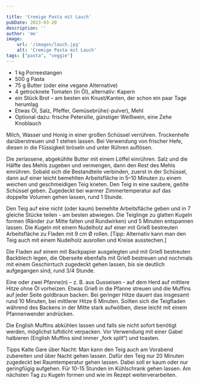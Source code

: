 ```yaml
---

title: 'Cremige Pasta mit Lauch'
pubDate: 2023-03-20
description: ''
author: 'me'
image:
    url: '/images/lauch.jpg'
    alt: 'Cremige Pasta mit Lauch'
tags: ["pasta", "veggie"]
---
```

* 1 kg Porreestangen
* 500 g Pasta
* 75 g Butter (oder eine vegane Alternative)
* 4 getrocknete Tomaten (in Öl), alternativ: Kapern
* ein Stück Brot – am besten ein Knust/Kanten, der schon ein paar Tage herumlag
* Etwas Öl, Salz, Pfeffer, Gemüsebrühe(-pulver), Mehl
* Optional dazu: frische Petersilie, günstiger Weißwein, eine Zehe Knoblauch

Milch, Wasser und Honig in einer großen Schüssel verrühren. Trockenhefe darüberstreuen und 1 stehen lassen. Bei Verwendung von frischer Hefe, diesen in die Flüssigkeit bröseln und unter Rühren auflösen.

Die zerlassene, abgekühlte Butter mit einem Löffel einrühren. Salz und die Hälfte des Mehls zugeben und vermengen, dann den Rest des Mehls einrühren. Sobald sich die Bestandteile verbinden, zuerst in der Schüssel, dann auf einer leicht bemehlten Arbeitsfläche in 5–10 Minuten zu einem weichen und geschmeidigen Teig kneten. Den Teig in eine saubere, geölte Schüssel geben. Zugedeckt bei warmer Zimmertemperatur auf das doppelte Volumen gehen lassen, rund 1 Stunde.

Den Teig auf eine nicht (oder kaum) bemehlte Arbeitsfläche geben und in 7 gleiche Stücke teilen - am besten abwiegen. Die Teiglinge zu glatten Kugeln formen (Ränder zur Mitte falten und Rundwirken) und 5 Minuten entspannen lassen. Die Kugeln mit einem Nudelholz auf einer mit Grieß bestreuten Arbeitsfläche zu Fladen mit 9 cm Ø rollen. [Tipp: Alternativ kann man den Teig auch mit einem Nudelholz ausrollen und Kreise ausstechen.]

Die Fladen auf einem mit Backpapier ausgelegten und mit Grieß bestreuten Backblech legen, die Oberseite ebenfalls mit Grieß bestreuen und nochmals mit einem Geschirrtuch zugedeckt gehen lassen, bis sie deutlich aufgegangen sind, rund 3/4 Stunde.

Eine oder zwei Pfanne(n) – z. B. aus Gusseisen - auf dem Herd auf mittlere Hitze ohne Öl vorheizen. Etwas Grieß in die Pfanne streuen und die Muffins auf jeder Seite goldbraun backen. Bei geringer Hitze dauert das insgesamt rund 10 Minuten, bei mittlerer Hitze 6 Minuten. Sollten sich die Teigfladen während des Backens in der Mitte stark aufwölben, diese leicht mit einem Pfannenwender andrücken.

Die English Muffins abkühlen lassen und falls sie nicht sofort benötigt werden, möglichst luftdicht verpacken. Vor Verwendung mit einer Gabel halbieren (English Muffins sind immer „fork split“) und toasten.

Tipps
Kalte Gare über Nacht: Man kann den Teig auch am Vorabend zubereiten und über Nacht gehen lassen. Dafür den Teig nur 20 Minuten zugedeckt bei Raumtemperatur gehen lassen. Dabei soll er kaum oder nur geringfügig aufgehen. Für 10-15 Stunden im Kühlschrank gehen lassen. Am nächsten Tag zu Kugeln formen und wie im Rezept weiterverarbeiten.